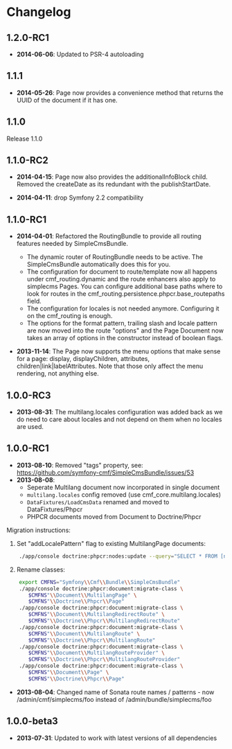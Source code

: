 Changelog
=========


1.2.0-RC1
---------

* **2014-06-06**: Updated to PSR-4 autoloading

1.1.1
-----

* **2014-05-26**: Page now provides a convenience method that returns the UUID
  of the document if it has one.

1.1.0
-----

Release 1.1.0

1.1.0-RC2
---------

* **2014-04-15**: Page now also provides the additionalInfoBlock child. Removed
  the createDate as its redundant with the publishStartDate.

* **2014-04-11**: drop Symfony 2.2 compatibility

1.1.0-RC1
---------

* **2014-04-01**: Refactored the RoutingBundle to provide all routing
  features needed by SimpleCmsBundle.
  * The dynamic router of RoutingBundle needs to be active. The
    SimpleCmsBundle automatically does this for you.
  * The configuration for document to route/template now all happens under
    cmf_routing.dynamic and the route enhancers also apply to simplecms Pages.
    You can configure additional base paths where to look for routes in the
    cmf_routing.persistence.phpcr.base_routepaths field.
  * The configuration for locales is not needed anymore. Configuring it on the
    cmf_routing is enough.
  * The options for the format pattern, trailing slash and locale pattern are
    now moved into the route "options" and the Page Document now takes an
    array of options in the constructor instead of boolean flags.

* **2013-11-14**: The Page now supports the menu options that make sense for a
  page: display, displayChildren, attributes, children|link|labelAttributes.
  Note that those only affect the menu rendering, not anything else.

1.0.0-RC3
---------

* **2013-08-31**: The multilang.locales configuration was added back as we do
  need to care about locales and not depend on them when no locales are used.

1.0.0-RC1
---------

* **2013-08-10**: Removed "tags" property, see: https://github.com/symfony-cmf/SimpleCmsBundle/issues/53
* **2013-08-08**:
  * Seperate Multilang document now incorporated in single document
  * `multilang.locales` config removed (use cmf_core.multilang.locales)
  * `DataFixtures/LoadCmsData` renamed and moved to DataFixtures/Phpcr
  * PHPCR documents moved from Document to Doctrine/Phpcr

Migration instructions:

1. Set "addLocalePattern" flag to existing MultilangPage documents:

````bash
    ./app/console doctrine:phpcr:nodes:update --query="SELECT * FROM [nt:unstructured] WHERE phpcr:class = \"Symfony\\Cmf\\Bundle\\SimpleCmsBundle\\Document\\MultilangPage\"" --apply-closure="\$node->setProperty('addLocalePattern', true);"
````

2. Rename classes:

````bash
    export CMFNS="Symfony\\Cmf\\Bundle\\SimpleCmsBundle"
    ./app/console doctrine:phpcr:document:migrate-class \
       $CMFNS"\\Document\\MultilangPage" \
       $CMFNS"\\Doctrine\\Phpcr\\Page"
    ./app/console doctrine:phpcr:document:migrate-class \
       $CMFNS"\\Document\\MultilangRedirectRoute" \
       $CMFNS"\\Doctrine\\Phpcr\\MultilangRedirectRoute"
    ./app/console doctrine:phpcr:document:migrate-class \
       $CMFNS"\\Document\\MultilangRoute" \
       $CMFNS"\\Doctrine\\Phpcr\\MultilangRoute"
    ./app/console doctrine:phpcr:document:migrate-class \
       $CMFNS"\\Document\\MultilangRouteProvider" \
       $CMFNS"\\Doctrine\\Phpcr\\MultilangRouteProvider"
    ./app/console doctrine:phpcr:document:migrate-class \
       $CMFNS"\\Document\\Page" \
       $CMFNS"\\Doctrine\\Phpcr\\Page"
````

* **2013-08-04**: Changed name of Sonata route names / patterns - now /admin/cmf/simplecms/foo instead of /admin/bundle/simplecms/foo

1.0.0-beta3
-----------

* **2013-07-31**: Updated to work with latest versions of all dependencies
